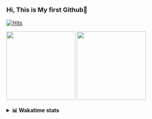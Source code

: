 ### Hi, This is My first Github👋
[![Hits](https://hits.seeyoufarm.com/api/count/incr/badge.svg?url=https%3A%2F%2Fgithub.com%2FJonghyun-Park1027&count_bg=%2379C83D&title_bg=%23555555&icon=&icon_color=%23E7E7E7&title=hits&edge_flat=false)](https://hits.seeyoufarm.com)
<br>

<!--[![Solved.ac Profile](http://mazassumnida.wtf/api/v2/generate_badge?boj=ppjjhh1027)](https://solved.ac/ppjjhh1027/)
-->
<p>
  <img height="180em" src="https://github-readme-stats-eight-rho-29.vercel.app/api?username=Jonghyun-Park1027&show_icons=true&include_all_commits=true&bg_color=30,e96443,904e95&title_color=fff&text_color=fff">
  <img height="180em" src="https://github-readme-stats-eight-rho-29.vercel.app/api/top-langs/?username=Jonghyun-Park1027&layout=compact&bg_color=30,e96443,904e95&title_color=fff&text_color=fff">


</p>
<details>
<summary><b>📊 Wakatime stats</b><br></summary>
<div>
<hr/>




<!--START_SECTION:waka-->
![Code Time](http://img.shields.io/badge/Code%20Time-476%20hrs%208%20mins-blue)

![Profile Views](http://img.shields.io/badge/Profile%20Views-39-blue)

**🐱 My GitHub Data** 

> 📦 54.4 kB Used in GitHub's Storage 
 > 
> 🏆 168 Contributions in the Year 2023
 > 
> 🚫 Not Opted to Hire
 > 
> 📜 7 Public Repositories 
 > 
> 🔑 2 Private Repositories 
 > 
**I'm an Early 🐤** 

```text
🌞 Morning                30 commits          ████░░░░░░░░░░░░░░░░░░░░░   17.14 % 
🌆 Daytime                103 commits         ███████████████░░░░░░░░░░   58.86 % 
🌃 Evening                40 commits          ██████░░░░░░░░░░░░░░░░░░░   22.86 % 
🌙 Night                  2 commits           ░░░░░░░░░░░░░░░░░░░░░░░░░   01.14 % 
```
📅 **I'm Most Productive on Tuesday** 

```text
Monday                   20 commits          ███░░░░░░░░░░░░░░░░░░░░░░   11.43 % 
Tuesday                  46 commits          ███████░░░░░░░░░░░░░░░░░░   26.29 % 
Wednesday                12 commits          ██░░░░░░░░░░░░░░░░░░░░░░░   06.86 % 
Thursday                 14 commits          ██░░░░░░░░░░░░░░░░░░░░░░░   08.00 % 
Friday                   39 commits          ██████░░░░░░░░░░░░░░░░░░░   22.29 % 
Saturday                 17 commits          ██░░░░░░░░░░░░░░░░░░░░░░░   09.71 % 
Sunday                   27 commits          ████░░░░░░░░░░░░░░░░░░░░░   15.43 % 
```


📊 **This Week I Spent My Time On** 

```text
🕑︎ Time Zone: Asia/Seoul

💬 Programming Languages: 
Jupyter                  15 hrs 51 mins      ██████████████░░░░░░░░░░░   56.42 % 
Python                   6 hrs 40 mins       ██████░░░░░░░░░░░░░░░░░░░   23.72 % 
Text                     3 hrs               ███░░░░░░░░░░░░░░░░░░░░░░   10.70 % 
Markdown                 1 hr 33 mins        █░░░░░░░░░░░░░░░░░░░░░░░░   05.53 % 
GitIgnore file           25 mins             ░░░░░░░░░░░░░░░░░░░░░░░░░   01.52 % 

🔥 Editors: 
PyCharm                  18 hrs 8 mins       ████████████████░░░░░░░░░   64.52 % 
VS Code                  9 hrs 58 mins       █████████░░░░░░░░░░░░░░░░   35.48 % 

🐱‍💻 Projects: 
fastcampus_codingstudy   7 hrs 49 mins       ███████░░░░░░░░░░░░░░░░░░   27.85 % 
Codingtest               6 hrs 55 mins       ██████░░░░░░░░░░░░░░░░░░░   24.65 % 
dacon_전력사용량예측            3 hrs 23 mins       ███░░░░░░░░░░░░░░░░░░░░░░   12.07 % 
yolov8n                  1 hr 56 mins        ██░░░░░░░░░░░░░░░░░░░░░░░   06.91 % 
ai_철도경진대회                1 hr 26 mins        █░░░░░░░░░░░░░░░░░░░░░░░░   05.15 % 

💻 Operating System: 
Windows                  28 hrs 7 mins       █████████████████████████   100.00 % 
```

**I Mostly Code in Jupyter Notebook** 

```text
Jupyter Notebook         6 repos             █████████████████░░░░░░░░   66.67 % 
HTML                     2 repos             ██████░░░░░░░░░░░░░░░░░░░   22.22 % 
C++                      1 repo              ███░░░░░░░░░░░░░░░░░░░░░░   11.11 % 
```




 Last Updated on 05/08/2023 18:33:45 UTC
<!--END_SECTION:waka-->
</details>



